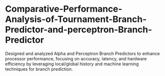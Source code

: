 # Comparative-Performance-Analysis-of-Tournament-Branch-Predictor-and-perceptron-Branch-Predictor
Designed and analyzed Alpha and Perceptron Branch Predictors to enhance processor performance, focusing on accuracy, latency, and hardware efficiency by leveraging local/global history and machine learning techniques for branch prediction.
